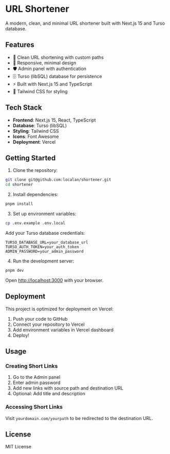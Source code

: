 # URL Shortener

A modern, clean, and minimal URL shortener built with Next.js 15 and Turso database.

## Features

- 🔗 Clean URL shortening with custom paths
- 📱 Responsive, minimal design
- 🛡️ Admin panel with authentication
- 🗄️ Turso (libSQL) database for persistence
- ⚡ Built with Next.js 15 and TypeScript
- 🎨 Tailwind CSS for styling

## Tech Stack

- **Frontend**: Next.js 15, React, TypeScript
- **Database**: Turso (libSQL)
- **Styling**: Tailwind CSS
- **Icons**: Font Awesome
- **Deployment**: Vercel

## Getting Started

1. Clone the repository:
```bash
git clone git@github.com:localan/shortener.git
cd shortener
```

2. Install dependencies:
```bash
pnpm install
```

3. Set up environment variables:
```bash
cp .env.example .env.local
```

Add your Turso database credentials:
```env
TURSO_DATABASE_URL=your_database_url
TURSO_AUTH_TOKEN=your_auth_token
ADMIN_PASSWORD=your_admin_password
```

4. Run the development server:
```bash
pnpm dev
```

Open [http://localhost:3000](http://localhost:3000) with your browser.

## Deployment

This project is optimized for deployment on Vercel:

1. Push your code to GitHub
2. Connect your repository to Vercel
3. Add environment variables in Vercel dashboard
4. Deploy!

## Usage

### Creating Short Links

1. Go to the Admin panel
2. Enter admin password
3. Add new links with source path and destination URL
4. Optional: Add title and description

### Accessing Short Links

Visit `yourdomain.com/yourpath` to be redirected to the destination URL.

## License

MIT License